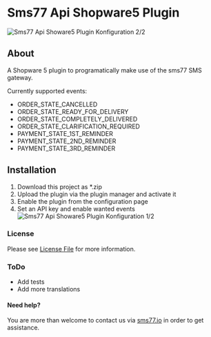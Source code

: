 # Sms77 Api Shopware5 Plugin
![Sms77 Api Showare5 Plugin Konfiguration 2/2](https://www.sms77.io/wp-content/uploads/localhost_shopware_backend_-2.png)

## About
A Shopware 5 plugin to programatically make use of the sms77 SMS gateway. 

Currently supported events:
- ORDER_STATE_CANCELLED
- ORDER_STATE_READY_FOR_DELIVERY
- ORDER_STATE_COMPLETELY_DELIVERED
- ORDER_STATE_CLARIFICATION_REQUIRED
- PAYMENT_STATE_1ST_REMINDER
- PAYMENT_STATE_2ND_REMINDER
- PAYMENT_STATE_3RD_REMINDER

## Installation
1. Download this project as *.zip
2. Upload the plugin via the plugin manager and activate it
3. Enable the plugin from the configuration page
4. Set an API key and enable wanted events
![Sms77 Api Showare5 Plugin Konfiguration 1/2](https://www.sms77.io/wp-content/uploads/localhost_shopware_backend_-1-e1576064078479.png)

### License
Please see [License File](LICENSE) for more information.

### ToDo
- Add tests
- Add more translations

#### Need help?
You are more than welcome to contact us via [sms77.io](https://sms77.io) in order to get assistance.